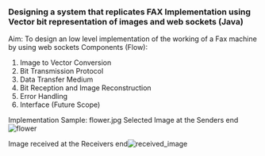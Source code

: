 ### Designing a system that replicates FAX Implementation using Vector bit representation of images and web sockets (Java)

Aim: To design an low level implementation of the working of a Fax machine by using web sockets
Components (Flow):
1. Image to Vector Conversion
2. Bit Transmission Protocol
3. Data Transfer Medium
4. Bit Reception and Image Reconstruction
5. Error Handling
6. Interface (Future Scope)


Implementation Sample: flower.jpg
Selected Image at the Senders end![flower](https://github.com/user-attachments/assets/9f7f200f-392a-4383-b699-91ca4f04349a)

Image received at the Receivers end![received_image](https://github.com/user-attachments/assets/f6ebcdcb-250c-4d18-9063-342ad16317d1)


